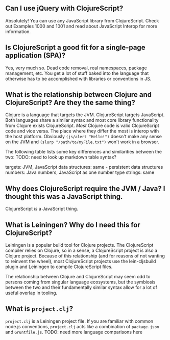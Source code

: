 ## Can I use jQuery with ClojureScript?

Absolutely! You can use any JavaScript library from ClojureScript. Check out
Examples 1000 and 1001 and read about JavaScript Interop for more information.

## Is ClojureScript a good fit for a single-page application (SPA)?

Yes, very much so. Dead code removal, real namespaces, package management, etc.
You get a lot of stuff baked into the language that otherwise has to be
accomplished with libraries or conventions in JS.

## What is the relationship between Clojure and ClojureScript? Are they the same thing?

Clojure is a language that targets the JVM. ClojureScript targets JavaScript.
Both languages share a similar syntax and most core library functionality from
Clojure exists ClojureScript. _Most_ Clojure code is valid ClojureScript code
and vice versa. The place where they differ the most is interop with the host
platform. Obviously `(js/alert "Hello!")` doesn't make any sense on the JVM and
`(slurp "/path/to/myFile.txt")` won't work in a browser.

The following table lists some key differences and similarities between the two:
TODO: need to look up markdown table syntax?

targets: JVM, JavaScript
data structures: same - persistent data structures
numbers: Java numbers, JavaScript as one number type
strings: same

## Why does ClojureScript require the JVM / Java? I thought this was a JavaScript thing.

ClojureScript *is* a JavaScript thing.

## What is Leiningen? Why do I need this for ClojureScript?

Leiningen is a popular build tool for Clojure projects. The ClojureScript
compiler relies on Clojure, so in a sense, a ClojureScript project is also a
Clojure project. Because of this relationship (and for reasons of not wanting to
reinvent the wheel), most ClojureScript projects use the lein-cljsbuild plugin
and Leiningen to compile ClojureScript files.

The relationship between Clojure and ClojureScript may seem odd to persons
coming from singular language ecosystems, but the symbiosis between the two and
their fundamentally similar syntax allow for a lot of useful overlap in tooling.

## What is `project.clj`?

`project.clj` is a Leiningen project file. If you are familiar with common
node.js conventions, `project.clj` acts like a combination of `package.json` and
`Gruntfile.js`. TODO: need more language comparisons here
